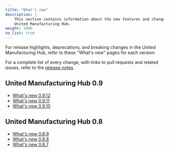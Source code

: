 ```yaml
---
title: "What's new"
description: |
    This section contains information about the new features and changes in the
    United Manufacturing Hub.
weight: 1000
no_list: true
---
```


For release highlights, deprecations, and breaking changes in the United
Manufacturing Hub, refer to these "What's new" pages for each version.

For a complete list of every change, with links to pull requests and related
issues, refer to the [release notes](/docs/releases/notes/).

## United Manufacturing Hub 0.9

- [What's new 0.9.12](/docs/releases/whatsnew/0.9.12/)
- [What's new 0.9.11](/docs/releases/whatsnew/0.9.11/)
- [What's new 0.9.10](/docs/releases/whatsnew/0.9.10/)

## United Manufacturing Hub 0.8

- [What's new 0.8.9](/docs/releases/whatsnew/0.8.9/)
- [What's new 0.8.8](/docs/releases/whatsnew/0.8.8/)
- [What's new 0.8.7](/docs/releases/whatsnew/0.8.7/)
